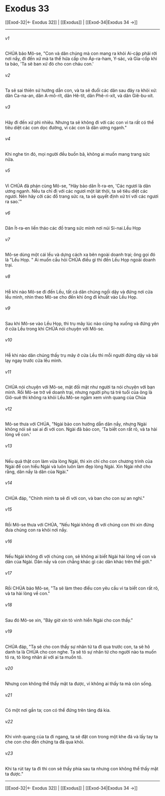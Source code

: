 # Exodus 33

[[Exod-32|← Exodus 32]] | [[Exodus]] | [[Exod-34|Exodus 34 →]]
***



###### v1 
CHÚA bảo Mô-se, "Con và dân chúng mà con mang ra khỏi Ai-cập phải rời nơi nầy, đi đến xứ mà ta thề hứa cấp cho Áp-ra-ham, Y-sác, và Gia-cốp khi ta bảo, 'Ta sẽ ban xứ đó cho con cháu con.' 

###### v2 
Ta sẽ sai thiên sứ hướng dẫn con, và ta sẽ đuổi các dân sau đây ra khỏi xứ: dân Ca-na-an, dân A-mô-rít, dân Hê-tít, dân Phê-ri-xít, và dân Giê-bu-xít. 

###### v3 
Hãy đi đến xứ phì nhiêu. Nhưng ta sẽ không đi với các con vì ta rất có thể tiêu diệt các con dọc đường, vì các con là dân ương ngạnh." 

###### v4 
Khi nghe tin đó, mọi người đều buồn bã, không ai muốn mang trang sức nữa. 

###### v5 
Vì CHÚA đã phán cùng Mô-se, "Hãy bảo dân Ít-ra-en, 'Các ngươi là dân ương ngạnh. Nếu ta chỉ đi với các ngươi một lát thôi, ta sẽ tiêu diệt các ngươi. Nên hãy cởi các đồ trang sức ra, ta sẽ quyết định xử trí với các ngươi ra sao.'" 

###### v6 
Dân Ít-ra-en liền tháo các đồ trang sức mình nơi núi Si-nai.Lều Họp 

###### v7 
Mô-se dùng một cái lều và dựng cách xa bên ngoài doanh trại; ông gọi đó là "Lều Họp. " Ai muốn cầu hỏi CHÚA điều gì thì đến Lều Họp ngoài doanh trại. 

###### v8 
Hễ khi nào Mô-se đi đến Lều, tất cả dân chúng ngồi dậy và đứng nơi cửa lều mình, nhìn theo Mô-se cho đến khi ông đi khuất vào Lều Họp. 

###### v9 
Sau khi Mô-se vào Lều Họp, thì trụ mây lúc nào cũng hạ xuống và đứng yên ở cửa Lều trong khi CHÚA nói chuyện với Mô-se. 

###### v10 
Hễ khi nào dân chúng thấy trụ mây ở cửa Lều thì mỗi người đứng dậy và bái lạy ngay trước cửa lều mình. 

###### v11 
CHÚA nói chuyện với Mô-se, mặt đối mặt như người ta nói chuyện với bạn mình. Rồi Mô-se trở về doanh trại, nhưng người phụ tá trẻ tuổi của ông là Giô-suê thì không ra khỏi Lều.Mô-se ngắm xem vinh quang của Chúa 

###### v12 
Mô-se thưa với CHÚA, "Ngài bảo con hướng dẫn dân nầy, nhưng Ngài không nói sẽ sai ai đi với con. Ngài đã bảo con, 'Ta biết con rất rõ, và ta hài lòng về con.' 

###### v13 
Nếu quả thật con làm vừa lòng Ngài, thì xin chỉ cho con chương trình của Ngài để con hiểu Ngài và luôn luôn làm đẹp lòng Ngài. Xin Ngài nhớ cho rằng, dân nầy là dân của Ngài." 

###### v14 
CHÚA đáp, "Chính mình ta sẽ đi với con, và ban cho con sự an nghỉ." 

###### v15 
Rồi Mô-se thưa với CHÚA, "Nếu Ngài không đi với chúng con thì xin đừng đưa chúng con ra khỏi nơi nầy. 

###### v16 
Nếu Ngài không đi với chúng con, sẽ không ai biết Ngài hài lòng về con và dân của Ngài. Dân nầy và con chẳng khác gì các dân khác trên thế giới." 

###### v17 
Rồi CHÚA bảo Mô-se, "Ta sẽ làm theo điều con yêu cầu vì ta biết con rất rõ, và ta hài lòng về con." 

###### v18 
Sau đó Mô-se xin, "Bây giờ xin tỏ vinh hiển Ngài cho con thấy." 

###### v19 
CHÚA đáp, "Ta sẽ cho con thấy sự nhân từ ta đi qua trước con, ta sẽ hô danh ta là CHÚA cho con nghe. Ta sẽ tỏ sự nhân từ cho người nào ta muốn tỏ ra, tỏ lòng nhân ái với ai ta muốn tỏ. 

###### v20 
Nhưng con không thể thấy mặt ta được, vì không ai thấy ta mà còn sống. 

###### v21 
Có một nơi gần ta; con có thể đứng trên tảng đá kia. 

###### v22 
Khi vinh quang của ta đi ngang, ta sẽ đặt con trong một khe đá và lấy tay ta che con cho đến chừng ta đã qua khỏi. 

###### v23 
Khi ta rút tay ta đi thì con sẽ thấy phía sau ta nhưng con không thể thấy mặt ta được."

***
[[Exod-32|← Exodus 32]] | [[Exodus]] | [[Exod-34|Exodus 34 →]]
